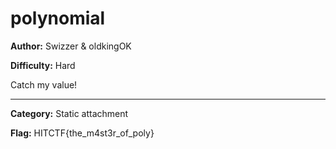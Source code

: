 # polynomial

**Author:** Swizzer & oldkingOK

**Difficulty:** Hard

Catch my value!

---

**Category:** Static attachment

**Flag:** HITCTF{the_m4st3r_of_poly}
